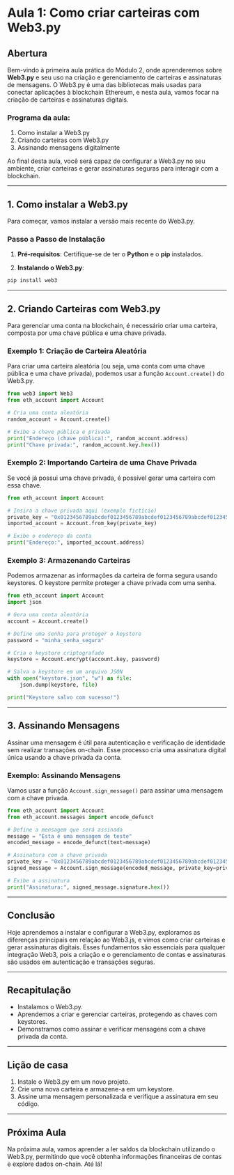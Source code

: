# Aula 1: Como criar carteiras com Web3.py

## Abertura

Bem-vindo à primeira aula prática do Módulo 2, onde aprenderemos sobre **Web3.py** e seu uso na criação e gerenciamento de carteiras e assinaturas de mensagens. O Web3.py é uma das bibliotecas mais usadas para conectar aplicações à blockchain Ethereum, e nesta aula, vamos focar na criação de carteiras e assinaturas digitais.

### Programa da aula:

1. Como instalar a Web3.py
2. Criando carteiras com Web3.py
3. Assinando mensagens digitalmente

Ao final desta aula, você será capaz de configurar a Web3.py no seu ambiente, criar carteiras e gerar assinaturas seguras para interagir com a blockchain.

---

## 1. Como instalar a Web3.py

Para começar, vamos instalar a versão mais recente do Web3.py.

### Passo a Passo de Instalação

1. **Pré-requisitos**: Certifique-se de ter o **Python** e o **pip** instalados.

2. **Instalando o Web3.py**:

```bash
pip install web3
```

---

## 2. Criando Carteiras com Web3.py

Para gerenciar uma conta na blockchain, é necessário criar uma carteira, composta por uma chave pública e uma chave privada.

### Exemplo 1: Criação de Carteira Aleatória

Para criar uma carteira aleatória (ou seja, uma conta com uma chave pública e uma chave privada), podemos usar a função `Account.create()` do Web3.py.

```python
from web3 import Web3
from eth_account import Account

# Cria uma conta aleatória
random_account = Account.create()

# Exibe a chave pública e privada
print("Endereço (chave pública):", random_account.address)
print("Chave privada:", random_account.key.hex())
```

### Exemplo 2: Importando Carteira de uma Chave Privada

Se você já possui uma chave privada, é possível gerar uma carteira com essa chave.

```python
from eth_account import Account

# Insira a chave privada aqui (exemplo fictício)
private_key = "0x0123456789abcdef0123456789abcdef0123456789abcdef0123456789abcdef"
imported_account = Account.from_key(private_key)

# Exibe o endereço da conta
print("Endereço:", imported_account.address)
```

### Exemplo 3: Armazenando Carteiras

Podemos armazenar as informações da carteira de forma segura usando keystores. O keystore permite proteger a chave privada com uma senha.

```python
from eth_account import Account
import json

# Gera uma conta aleatória
account = Account.create()

# Define uma senha para proteger o keystore
password = "minha_senha_segura"

# Cria o keystore criptografado
keystore = Account.encrypt(account.key, password)

# Salva o keystore em um arquivo JSON
with open("keystore.json", "w") as file:
    json.dump(keystore, file)

print("Keystore salvo com sucesso!")
```

---

## 3. Assinando Mensagens

Assinar uma mensagem é útil para autenticação e verificação de identidade sem realizar transações on-chain. Esse processo cria uma assinatura digital única usando a chave privada da conta.

### Exemplo: Assinando Mensagens

Vamos usar a função `Account.sign_message()` para assinar uma mensagem com a chave privada.

```python
from eth_account import Account
from eth_account.messages import encode_defunct

# Define a mensagem que será assinada
message = "Esta é uma mensagem de teste"
encoded_message = encode_defunct(text=message)

# Assinatura com a chave privada
private_key = "0x0123456789abcdef0123456789abcdef0123456789abcdef0123456789abcdef"
signed_message = Account.sign_message(encoded_message, private_key=private_key)

# Exibe a assinatura
print("Assinatura:", signed_message.signature.hex())
```

---

## Conclusão

Hoje aprendemos a instalar e configurar a Web3.py, exploramos as diferenças principais em relação ao Web3.js, e vimos como criar carteiras e gerar assinaturas digitais. Esses fundamentos são essenciais para qualquer integração Web3, pois a criação e o gerenciamento de contas e assinaturas são usados em autenticação e transações seguras.

---

## Recapitulação

- Instalamos o Web3.py.
- Aprendemos a criar e gerenciar carteiras, protegendo as chaves com keystores.
- Demonstramos como assinar e verificar mensagens com a chave privada da conta.

---

## Lição de casa

1. Instale o Web3.py em um novo projeto.
2. Crie uma nova carteira e armazene-a em um keystore.
3. Assine uma mensagem personalizada e verifique a assinatura em seu código.

---

## Próxima Aula

Na próxima aula, vamos aprender a ler saldos da blockchain utilizando o Web3.py, permitindo que você obtenha informações financeiras de contas e explore dados on-chain. Até lá!
